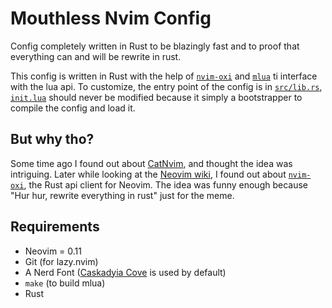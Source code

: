 # Mouthless Nvim Config

Config completely written in Rust to be blazingly fast and to proof that everything can and will be rewrite in rust.

This config is written in Rust with the help of [`nvim-oxi`](https://crates.io/crates/nvim-oxi) and [`mlua`](https://crates.io/crates/mlua) ti interface with the lua api. To customize, the entry point of the config is in [`src/lib.rs`](src/lib.rs), [`init.lua`](init.lua) should never be modified because it simply a bootstrapper to compile the config and load it.

## But why tho?

Some time ago I found out about [CatNvim](https://github.com/rewhile/CatNvim), and thought the idea was intriguing. Later while looking at the [Neovim wiki](https://github.com/neovim/neovim/wiki/Related-projects), I found out about [`nvim-oxi`](https://github.com/noib3/nvim-oxi), the Rust api client for Neovim. The idea was funny enough because "Hur hur, rewrite everything in rust" just for the meme.

## Requirements

-   Neovim = 0.11
-   Git (for lazy.nvim)
-   A Nerd Font ([Caskadyia Cove](https://github.com/eliheuer/caskaydia-cove) is used by default)
-   `make` (to build mlua)
-   Rust
